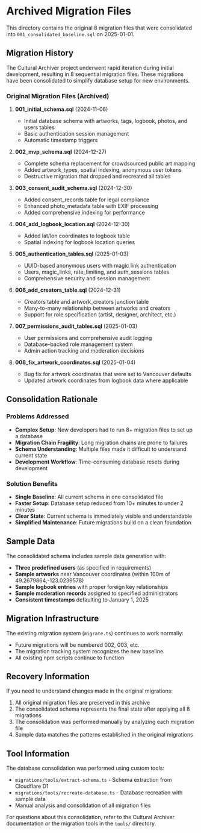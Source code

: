 # Archived Migration Files

This directory contains the original 8 migration files that were consolidated into `001_consolidated_baseline.sql` on 2025-01-01.

## Migration History

The Cultural Archiver project underwent rapid iteration during initial development, resulting in 8 sequential migration files. These migrations have been consolidated to simplify database setup for new environments.

### Original Migration Files (Archived)

1. **001_initial_schema.sql** (2024-11-06)
   - Initial database schema with artworks, tags, logbook, photos, and users tables
   - Basic authentication session management
   - Automatic timestamp triggers

2. **002_mvp_schema.sql** (2024-12-27)
   - Complete schema replacement for crowdsourced public art mapping
   - Added artwork_types, spatial indexing, anonymous user tokens
   - Destructive migration that dropped and recreated all tables

3. **003_consent_audit_schema.sql** (2024-12-30)
   - Added consent_records table for legal compliance
   - Enhanced photo_metadata table with EXIF processing
   - Added comprehensive indexing for performance

4. **004_add_logbook_location.sql** (2024-12-30)
   - Added lat/lon coordinates to logbook table
   - Spatial indexing for logbook location queries

5. **005_authentication_tables.sql** (2025-01-03)
   - UUID-based anonymous users with magic link authentication
   - Users, magic_links, rate_limiting, and auth_sessions tables
   - Comprehensive security and session management

6. **006_add_creators_table.sql** (2024-12-31)
   - Creators table and artwork_creators junction table
   - Many-to-many relationship between artworks and creators
   - Support for role specification (artist, designer, architect, etc.)

7. **007_permissions_audit_tables.sql** (2025-01-03)
   - User permissions and comprehensive audit logging
   - Database-backed role management system
   - Admin action tracking and moderation decisions

8. **008_fix_artwork_coordinates.sql** (2025-01-04)
   - Bug fix for artwork coordinates that were set to Vancouver defaults
   - Updated artwork coordinates from logbook data where applicable

## Consolidation Rationale

### Problems Addressed

- **Complex Setup**: New developers had to run 8+ migration files to set up a database
- **Migration Chain Fragility**: Long migration chains are prone to failures
- **Schema Understanding**: Multiple files made it difficult to understand current state
- **Development Workflow**: Time-consuming database resets during development

### Solution Benefits

- **Single Baseline**: All current schema in one consolidated file
- **Faster Setup**: Database setup reduced from 10+ minutes to under 2 minutes
- **Clear State**: Current schema is immediately visible and understandable
- **Simplified Maintenance**: Future migrations build on a clean foundation

## Sample Data

The consolidated schema includes sample data generation with:

- **Three predefined users** (as specified in requirements)
- **Sample artworks** near Vancouver coordinates (within 100m of 49.2679864,-123.0239578)
- **Sample logbook entries** with proper foreign key relationships
- **Sample moderation records** assigned to specified administrators
- **Consistent timestamps** defaulting to January 1, 2025

## Migration Infrastructure

The existing migration system (`migrate.ts`) continues to work normally:

- Future migrations will be numbered 002, 003, etc.
- The migration tracking system recognizes the new baseline
- All existing npm scripts continue to function

## Recovery Information

If you need to understand changes made in the original migrations:

1. All original migration files are preserved in this archive
2. The consolidated schema represents the final state after applying all 8 migrations
3. The consolidation was performed manually by analyzing each migration file
4. Sample data matches the patterns established in the original migrations

## Tool Information

The database consolidation was performed using custom tools:

- `migrations/tools/extract-schema.ts` - Schema extraction from Cloudflare D1
- `migrations/tools/recreate-database.ts` - Database recreation with sample data
- Manual analysis and consolidation of all migration files

For questions about this consolidation, refer to the Cultural Archiver documentation or the migration tools in the `tools/` directory.
